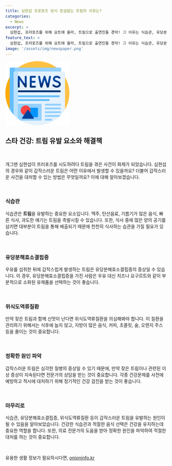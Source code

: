 ```yaml
---
title: 심현섭 프로포즈 당시 뜬금없는 트림의 이유는?
categories:
  - News
excerpt: >
  심현섭, 프러포즈를 위해 요트에 올라, 트림으로 출연진들 경악! 그 이유는 식습관, 유당분해효소결핍증, 위식도역류질환 때문? 건강을 위한 팁과 함께 알아보자.
feature_text: >
  심현섭, 프러포즈를 위해 요트에 올라, 트림으로 출연진들 경악! 그 이유는 식습관, 유당분해효소결핍증, 위식도역류질환 때문? 건강을 위한 팁과 함께 알아보자.
image: '/assets/img/newspaper.png'
---
```


<p><img src="/assets/img/newspaper.png" alt="kimp 속보" /></p>

<h2 data-ke-size="size26">스타 건강: 트림 유발 요소와 해결책</h2>

<p data-ke-size="size16">&nbsp;</p>

<p>개그맨 심현섭이 프러포즈를 시도하려다 트림을 겪은 사건이 화제가 되었습니다. 심현섭의 경우와 같이 갑작스러운 트림은 어떤 이유에서 발생할 수 있을까요? 더불어 갑작스러운 사건을 대처할 수 있는 방법은 무엇일까요? 이에 대해 알아보겠습니다.</p>

<p data-ke-size="size16">&nbsp;</p>

<h3 data-ke-size="size22">식습관</h3>

<p>식습관은 <b>트림</b>을 유발하는 중요한 요소입니다. 맥주, 탄산음료, 기름기가 많은 음식, 빠른 식사, 과도한 얘기는 트림을 촉발시킬 수 있습니다. 또한, 식사 중에 많은 양의 공기를 삼키면 대부분이 트림을 통해 배출되기 때문에 천천히 식사하는 습관을 가질 필요가 있습니다.</p>

<p data-ke-size="size16">&nbsp;</p>

<h3 data-ke-size="size22">유당분해효소결핍증</h3>

<p>우유를 섭취한 뒤에 갑작스럽게 발생하는 트림은 유당분해효소결핍증의 증상일 수 있습니다. 이 경우, 유당분해효소결핍증을 가진 사람은 우유 대신 치즈나 요구르트와 같이 부분적으로 소화된 유제품을 선택하는 것이 좋습니다.</p>

<p data-ke-size="size16">&nbsp;</p>

<h3 data-ke-size="size22">위식도역류질환</h3>

<p>만약 잦은 트림과 함께 신맛이 난다면 위식도역류질환을 의심해봐야 합니다. 이 질환을 관리하기 위해서는 식후에 눕지 않고, 지방이 많은 음식, 커피, 초콜릿, 술, 오렌지 주스 등을 줄이는 것이 중요합니다.</p>

<p data-ke-size="size16">&nbsp;</p>

<h3 data-ke-size="size22">정확한 원인 파악</h3>

<p>갑작스러운 트림은 심각한 질병의 증상일 수 있기 때문에, 만약 잦은 트림이나 관련된 이상 증상이 지속된다면 전문가의 상담을 받는 것이 중요합니다. 각종 건강문제를 사전에 예방하고 적시에 대처하기 위해 정기적인 건강 검진을 받는 것이 좋습니다.</p>

<p data-ke-size="size16">&nbsp;</p>

<h3 data-ke-size="size22">마무리로</h3>

<p>식습관, 유당분해효소결핍증, 위식도역류질환 등이 갑작스러운 트림을 유발하는 원인이 될 수 있음을 알아보았습니다. 건강한 식습관과 적절한 음식 선택은 건강을 유지하는데 중요한 역할을 합니다. 또한, 의료 전문가의 도움을 받아 정확한 원인을 파악하여 적절한 대처를 하는 것이 중요합니다.</p>

<p data-ke-size="size16">&nbsp;</p>
유용한 생활 정보가 필요하시다면, <a href="https://onioninfo.kr" rel="dofollow">onioninfo.kr</a>


